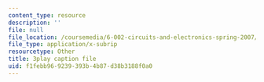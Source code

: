 ```yaml
---
content_type: resource
description: ''
file: null
file_location: /coursemedia/6-002-circuits-and-electronics-spring-2007/f1febb969239393b4b87d38b3188f0a0_jURSAKBlIZA.srt
file_type: application/x-subrip
resourcetype: Other
title: 3play caption file
uid: f1febb96-9239-393b-4b87-d38b3188f0a0
---
```

